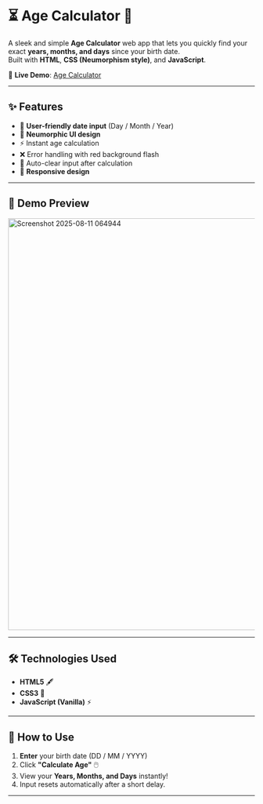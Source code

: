 # ⏳ Age Calculator 🎂

A sleek and simple **Age Calculator** web app that lets you quickly find your exact **years, months, and days** since your birth date.  
Built with **HTML**, **CSS (Neumorphism style)**, and **JavaScript**.  

🔗 **Live Demo**: [Age Calculator](https://age-calculator-mk.netlify.app/)

---

## ✨ Features
- 📅 **User-friendly date input** (Day / Month / Year)
- 🎨 **Neumorphic UI design**
- ⚡ Instant age calculation
- ❌ Error handling with red background flash
- 🔄 Auto-clear input after calculation
- 📱 **Responsive design**

---

## 📸 Demo Preview

<img width="1619" height="840" alt="Screenshot 2025-08-11 064944" src="https://github.com/user-attachments/assets/d2bf8450-7b89-4c51-a63b-8f0b31c3feb4" />

---

## 🛠️ Technologies Used
- **HTML5** 🖋️
- **CSS3** 🎨
- **JavaScript (Vanilla)** ⚡

---

## 🚀 How to Use
1. **Enter** your birth date (DD / MM / YYYY)
2. Click **"Calculate Age"** 🖱️
3. View your **Years, Months, and Days** instantly!
4. Input resets automatically after a short delay.

---


